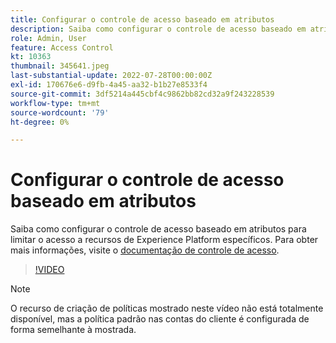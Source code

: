 ```yaml
---
title: Configurar o controle de acesso baseado em atributos
description: Saiba como configurar o controle de acesso baseado em atributos para controlar o acesso a recursos de Experience Platform específicos.
role: Admin, User
feature: Access Control
kt: 10363
thumbnail: 345641.jpeg
last-substantial-update: 2022-07-28T00:00:00Z
exl-id: 170676e6-d9fb-4a45-aa32-b1b27e8533f4
source-git-commit: 3df5214a445cbf4c9862bb82cd32a9f243228539
workflow-type: tm+mt
source-wordcount: '79'
ht-degree: 0%

---
```


# Configurar o controle de acesso baseado em atributos

Saiba como configurar o controle de acesso baseado em atributos para limitar o acesso a recursos de Experience Platform específicos. Para obter mais informações, visite o [documentação de controle de acesso](https://experienceleague.adobe.com/docs/experience-platform/access-control/abac/overview.html).

>[!VIDEO](https://video.tv.adobe.com/v/345641?quality=12&learn=on)

>[!NOTE]
>
> O recurso de criação de políticas mostrado neste vídeo não está totalmente disponível, mas a política padrão nas contas do cliente é configurada de forma semelhante à mostrada.
